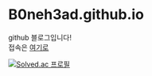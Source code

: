 # B0neh3ad.github.io

github 블로그입니다!  
접속은 [여기로](https://B0neh3ad.github.io)

[![Solved.ac
프로필](http://mazassumnida.wtf/api/v2/generate_badge?boj=js1044k)](https://solved.ac/js1044k)
